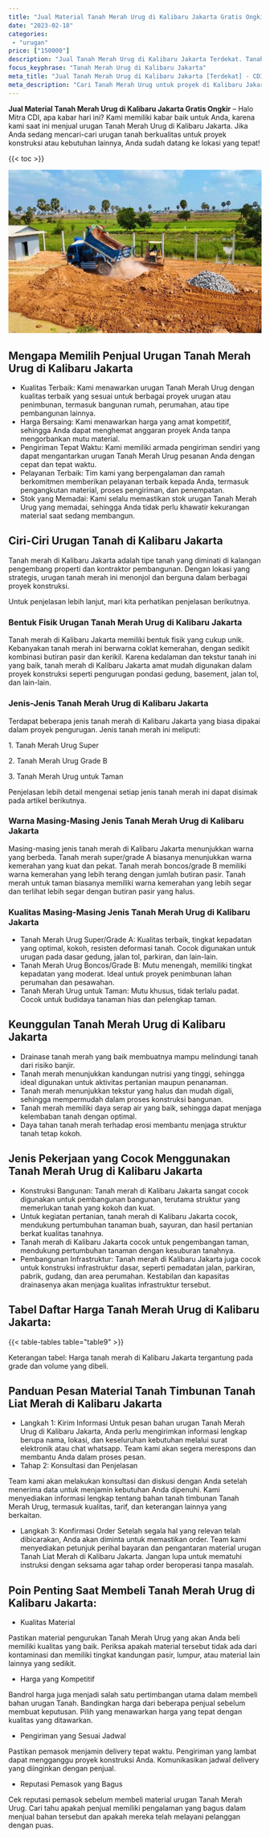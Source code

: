 ```yaml
---
title: "Jual Material Tanah Merah Urug di Kalibaru Jakarta Gratis Ongkir"
date: "2023-02-18"
categories:
 - "urugan"
price: ["150000"]
description: "Jual Tanah Merah Urug di Kalibaru Jakarta Terdekat. Tanah Merah Urug ini sering digunakan dalam proyek konstruksi sebagai material timbunan yang unggul dan tepat guna. Kontak kami untuk mendapatkan informasi lebih lanjut."
focus_keyphrase: "Tanah Merah Urug di Kalibaru Jakarta"
meta_title: "Jual Tanah Merah Urug di Kalibaru Jakarta [Terdekat] - CDI"
meta_description: "Cari Tanah Merah Urug untuk proyek di Kalibaru Jakarta? Kami menyediakan Tanah Merah Urug berkualitas untuk penimbunan lahan. Raih penawaran terbaik sekarang."
---
```


**Jual Material Tanah Merah Urug di Kalibaru Jakarta Gratis Ongkir** – Halo Mitra CDI, apa kabar hari ini? Kami memiliki kabar baik untuk Anda, karena kami saat ini menjual urugan Tanah Merah Urug di Kalibaru Jakarta. Jika Anda sedang mencari-cari urugan tanah berkualitas untuk proyek konstruksi atau kebutuhan lainnya, Anda sudah datang ke lokasi yang tepat!

{{< toc >}}

![Jual Material Tanah Merah Urug di Kalibaru Jakarta Gratis Ongkir](/images/tanah/tanah-urug-16.jpg)

## Mengapa Memilih Penjual Urugan Tanah Merah Urug di Kalibaru Jakarta

*   Kualitas Terbaik: Kami menawarkan urugan Tanah Merah Urug dengan kualitas terbaik yang sesuai untuk berbagai proyek urugan atau penimbunan, termasuk bangunan rumah, perumahan, atau tipe pembangunan lainnya.
*   Harga Bersaing: Kami menawarkan harga yang amat kompetitif, sehingga Anda dapat menghemat anggaran proyek Anda tanpa mengorbankan mutu material.
*   Pengiriman Tepat Waktu: Kami memiliki armada pengiriman sendiri yang dapat mengantarkan urugan Tanah Merah Urug pesanan Anda dengan cepat dan tepat waktu.
*   Pelayanan Terbaik: Tim kami yang berpengalaman dan ramah berkomitmen memberikan pelayanan terbaik kepada Anda, termasuk pengangkutan material, proses pengiriman, dan penempatan.
*   Stok yang Memadai: Kami selalu memastikan stok urugan Tanah Merah Urug yang memadai, sehingga Anda tidak perlu khawatir kekurangan material saat sedang membangun. 

## Ciri-Ciri Urugan Tanah di Kalibaru Jakarta

Tanah merah di Kalibaru Jakarta adalah tipe tanah yang diminati di kalangan pengembang properti dan kontraktor pembangunan. Dengan lokasi yang strategis, urugan tanah merah ini menonjol dan berguna dalam berbagai proyek konstruksi.

Untuk penjelasan lebih lanjut, mari kita perhatikan penjelasan berikutnya.

### Bentuk Fisik Urugan Tanah Merah Urug di Kalibaru Jakarta

Tanah merah di Kalibaru Jakarta memiliki bentuk fisik yang cukup unik. Kebanyakan tanah merah ini berwarna coklat kemerahan, dengan sedikit kombinasi butiran pasir dan kerikil. Karena kedalaman dan tekstur tanah ini yang baik, tanah merah di Kalibaru Jakarta amat mudah digunakan dalam proyek konstruksi seperti pengurugan pondasi gedung, basement, jalan tol, dan lain-lain.

### Jenis-Jenis Tanah Merah Urug di Kalibaru Jakarta

Terdapat beberapa jenis tanah merah di Kalibaru Jakarta yang biasa dipakai dalam proyek pengurugan. Jenis tanah merah ini meliputi:

1\.  Tanah Merah Urug Super

2\.  Tanah Merah Urug Grade B

3\.  Tanah Merah Urug untuk Taman

Penjelasan lebih detail mengenai setiap jenis tanah merah ini dapat disimak pada artikel berikutnya. 

### Warna Masing-Masing Jenis Tanah Merah Urug di Kalibaru Jakarta

Masing-masing jenis tanah merah di Kalibaru Jakarta menunjukkan warna yang berbeda. Tanah merah super/grade A biasanya menunjukkan warna kemerahan yang kuat dan pekat. Tanah merah boncos/grade B memiliki warna kemerahan yang lebih terang dengan jumlah butiran pasir. Tanah merah untuk taman biasanya memiliki warna kemerahan yang lebih segar dan terlihat lebih segar dengan butiran pasir yang halus.

### Kualitas Masing-Masing Jenis Tanah Merah Urug di Kalibaru Jakarta

*   Tanah Merah Urug Super/Grade A: Kualitas terbaik, tingkat kepadatan yang optimal, kokoh, resisten deformasi tanah. Cocok digunakan untuk urugan pada dasar gedung, jalan tol, parkiran, dan lain-lain.
*   Tanah Merah Urug Boncos/Grade B: Mutu menengah, memiliki tingkat kepadatan yang moderat. Ideal untuk proyek penimbunan lahan perumahan dan pesawahan.
*   Tanah Merah Urug untuk Taman: Mutu khusus, tidak terlalu padat. Cocok untuk budidaya tanaman hias dan pelengkap taman. 

## Keunggulan Tanah Merah Urug di Kalibaru Jakarta

*   Drainase tanah merah yang baik membuatnya mampu melindungi tanah dari risiko banjir.
*   Tanah merah menunjukkan kandungan nutrisi yang tinggi, sehingga ideal digunakan untuk aktivitas pertanian maupun penanaman.
*   Tanah merah menunjukkan tekstur yang halus dan mudah digali, sehingga mempermudah dalam proses konstruksi bangunan.
*   Tanah merah memiliki daya serap air yang baik, sehingga dapat menjaga kelembaban tanah dengan optimal.
*   Daya tahan tanah merah terhadap erosi membantu menjaga struktur tanah tetap kokoh.

## Jenis Pekerjaan yang Cocok Menggunakan Tanah Merah Urug di Kalibaru Jakarta

*   Konstruksi Bangunan: Tanah merah di Kalibaru Jakarta sangat cocok digunakan untuk pembangunan bangunan, terutama struktur yang memerlukan tanah yang kokoh dan kuat.
*   Untuk kegiatan pertanian, tanah merah di Kalibaru Jakarta cocok, mendukung pertumbuhan tanaman buah, sayuran, dan hasil pertanian berkat kualitas tanahnya.
*   Tanah merah di Kalibaru Jakarta cocok untuk pengembangan taman, mendukung pertumbuhan tanaman dengan kesuburan tanahnya.
*   Pembangunan Infrastruktur: Tanah merah di Kalibaru Jakarta juga cocok untuk konstruksi infrastruktur dasar, seperti pemadatan jalan, parkiran, pabrik, gudang, dan area perumahan. Kestabilan dan kapasitas drainasenya akan menjaga kualitas infrastruktur tersebut.

## Tabel Daftar Harga Tanah Merah Urug di Kalibaru Jakarta:

{{< table-tables table="table9" >}}

Keterangan tabel: Harga tanah merah di Kalibaru Jakarta tergantung pada grade dan volume yang dibeli.

## Panduan Pesan Material Tanah Timbunan Tanah Liat Merah di Kalibaru Jakarta

*   Langkah 1: Kirim Informasi
Untuk pesan bahan urugan Tanah Merah Urug di Kalibaru Jakarta, Anda perlu mengirimkan informasi lengkap berupa nama, lokasi, dan keseluruhan kebutuhan melalui surat elektronik atau chat whatsapp. Team kami akan segera merespons dan membantu Anda dalam proses pesan.
*   Tahap 2: Konsultasi dan Penjelasan

Team kami akan melakukan konsultasi dan diskusi dengan Anda setelah menerima data untuk menjamin kebutuhan Anda dipenuhi. Kami menyediakan informasi lengkap tentang bahan tanah timbunan Tanah Merah Urug, termasuk kualitas, tarif, dan keterangan lainnya yang berkaitan.
*   Langkah 3: Konfirmasi Order
Setelah segala hal yang relevan telah dibicarakan, Anda akan diminta untuk memastikan order. Team kami menyediakan petunjuk perihal bayaran dan pengantaran material urugan Tanah Liat Merah di Kalibaru Jakarta. Jangan lupa untuk mematuhi instruksi dengan seksama agar tahap order beroperasi tanpa masalah.

## Poin Penting Saat Membeli Tanah Merah Urug di Kalibaru Jakarta:

*   Kualitas Material

Pastikan material pengurukan Tanah Merah Urug yang akan Anda beli memiliki kualitas yang baik. Periksa apakah material tersebut tidak ada dari kontaminasi dan memiliki tingkat kandungan pasir, lumpur, atau material lain lainnya yang sedikit.
*   Harga yang Kompetitif

Bandrol harga juga menjadi salah satu pertimbangan utama dalam membeli bahan urugan Tanah. Bandingkan harga dari beberapa penjual sebelum membuat keputusan. Pilih yang menawarkan harga yang tepat dengan kualitas yang ditawarkan.
*   Pengiriman yang Sesuai Jadwal

Pastikan pemasok menjamin delivery tepat waktu. Pengiriman yang lambat dapat mengganggu proyek konstruksi Anda. Komunikasikan jadwal delivery yang diinginkan dengan penjual.
*   Reputasi Pemasok yang Bagus

Cek reputasi pemasok sebelum membeli material urugan Tanah Merah Urug. Cari tahu apakah penjual memiliki pengalaman yang bagus dalam menjual bahan tersebut dan apakah mereka telah melayani pelanggan dengan puas.